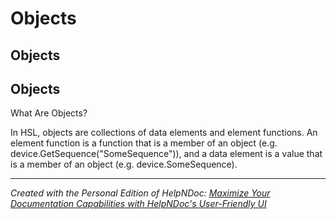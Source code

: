 # Objects

## Objects

## Objects

&#x20;

What Are Objects?

In HSL, objects are collections of data elements and element functions. An element function is a function that is a member of an object (e.g. device.GetSequence("SomeSequence")), and a data element is a value that is a member of an object (e.g. device.SomeSequence).

***

_Created with the Personal Edition of HelpNDoc:_ [_Maximize Your Documentation Capabilities with HelpNDoc's User-Friendly UI_](https://www.helpndoc.com/feature-tour/stunning-user-interface/)
